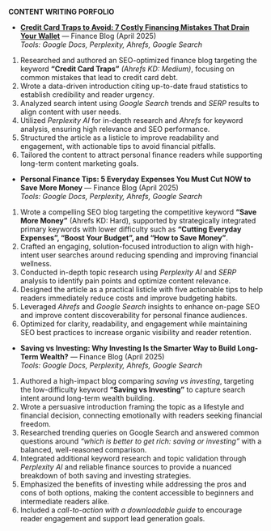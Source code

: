 **CONTENT WRITING PORFOLIO**
* **[Credit Card Traps to Avoid: 7 Costly Financing Mistakes That Drain Your Wallet](https://freelancergladyslacia.github.io/niche/content-writer-projects/credit-card-traps-to-avoid-costly-financing-mistakes)** — Finance Blog (April 2025) <br> *Tools: Google Docs, Perplexity, Ahrefs, Google Search*  
1. Researched and authored an SEO-optimized finance blog targeting the keyword **“Credit Card Traps”** *(Ahrefs KD: Medium)*, focusing on common mistakes that lead to credit card debt.  
2. Wrote a data-driven introduction citing up-to-date fraud statistics to establish credibility and reader urgency.  
3. Analyzed search intent using *Google Search* trends and *SERP* results to align content with user needs.  
4. Utilized *Perplexity AI* for in-depth research and *Ahrefs* for keyword analysis, ensuring high relevance and SEO performance.  
5. Structured the article as a listicle to improve readability and engagement, with actionable tips to avoid financial pitfalls.  
6. Tailored the content to attract personal finance readers while supporting long-term content marketing goals.
* **Personal Finance Tips: 5 Everyday Expenses You Must Cut NOW to Save More Money** — Finance Blog (April 2025) <br> *Tools: Google Docs, Perplexity, Ahrefs, Google Search*  
1. Wrote a compelling SEO blog targeting the competitive keyword **“Save More Money”** (Ahrefs KD: Hard), supported by strategically integrated primary keywords with lower difficulty such as **“Cutting Everyday Expenses”, “Boost Your Budget”, and “How to Save Money”**.  
2. Crafted an engaging, solution-focused introduction to align with high-intent user searches around reducing spending and improving financial wellness.  
3. Conducted in-depth topic research using *Perplexity AI* and *SERP* analysis to identify pain points and optimize content relevance.  
4. Designed the article as a practical listicle with five actionable tips to help readers immediately reduce costs and improve budgeting habits.  
5. Leveraged *Ahrefs* and *Google Search* insights to enhance on-page SEO and improve content discoverability for personal finance audiences.  
6. Optimized for clarity, readability, and engagement while maintaining SEO best practices to increase organic visibility and reader retention.
* **Saving vs Investing: Why Investing Is the Smarter Way to Build Long-Term Wealth?** — Finance Blog (April 2025) <br> *Tools: Google Docs, Perplexity, Ahrefs, Google Search*  
1. Authored a high-impact blog comparing *saving vs investing*, targeting the low-difficulty keyword **“Saving vs Investing”** to capture search intent around long-term wealth building.  
2. Wrote a persuasive introduction framing the topic as a lifestyle and financial decision, connecting emotionally with readers seeking financial freedom.  
3. Researched trending queries on Google Search and answered common questions around *“which is better to get rich: saving or investing”* with a balanced, well-reasoned comparison.  
4. Integrated additional keyword research and topic validation through *Perplexity AI* and reliable finance sources to provide a nuanced breakdown of both saving and investing strategies.  
5. Emphasized the benefits of investing while addressing the pros and cons of both options, making the content accessible to beginners and intermediate readers alike.  
6. Included a *call-to-action with a downloadable guide* to encourage reader engagement and support lead generation goals.